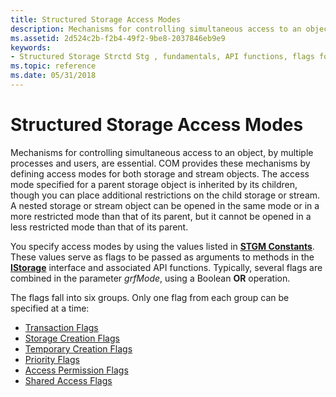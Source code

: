 ```yaml
---
title: Structured Storage Access Modes
description: Mechanisms for controlling simultaneous access to an object, by multiple processes and users, are essential.
ms.assetid: 2d524c2b-f2b4-49f2-9be8-2037846eb9e9
keywords:
- Structured Storage Strctd Stg , fundamentals, API functions, flags for access
ms.topic: reference
ms.date: 05/31/2018
---
```


# Structured Storage Access Modes

Mechanisms for controlling simultaneous access to an object, by multiple processes and users, are essential. COM provides these mechanisms by defining access modes for both storage and stream objects. The access mode specified for a parent storage object is inherited by its children, though you can place additional restrictions on the child storage or stream. A nested storage or stream object can be opened in the same mode or in a more restricted mode than that of its parent, but it cannot be opened in a less restricted mode than that of its parent.

You specify access modes by using the values listed in [**STGM Constants**](stgm-constants.md). These values serve as flags to be passed as arguments to methods in the [**IStorage**](/windows/desktop/api/Objidl/nn-objidl-istorage) interface and associated API functions. Typically, several flags are combined in the parameter *grfMode*, using a Boolean **OR** operation.

The flags fall into six groups. Only one flag from each group can be specified at a time:

-   [Transaction Flags](transaction-flags.md)
-   [Storage Creation Flags](storage-creation-flags.md)
-   [Temporary Creation Flags](temporary-creation-flags.md)
-   [Priority Flags](priority-flags.md)
-   [Access Permission Flags](access-permission-flags.md)
-   [Shared Access Flags](shared-access-flags.md)

 

 




